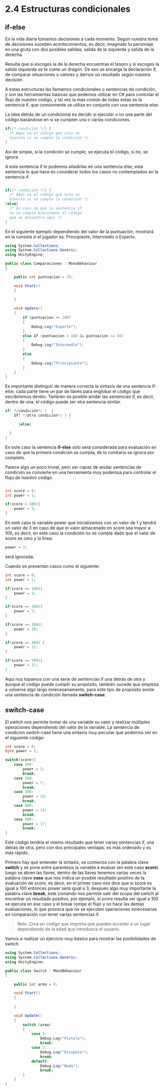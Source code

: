 # 2.4 Estructuras condicionales

## if-else
En la vida diaria tomamos decisiones a cada momento. Según nuestra toma de decisiones suceden acontecimientos, es decir, imaginate tu personaje en una gruta con dos posibles salidas; salida de la izquierda y salida de la derecha.

Resulta que si escoges la de la derecha encuentras el tesoro y si escoges la salida izquierda se te come un dragón. De eso se encarga la declaración if, de comparar situaciones o valores y darnos un resultado según nuestra decisión.

A estas estructuras las llamamos condicionales o sentencias de condición, y son las herramientas básicas que podemos utilizar en C# para controlar el flujo de nuestro código, y tal vez la más común de todas estas es la sentencia if, que comúnmente se utiliza en conjunto con una sentencia else. 

La idea detrás de un condicional es decidir si ejecutar o no una parte del código basándose en si se cumplen una o varias condiciones.

````C#
if(/* condición */) {
  /* Aquí va el código que solo se
  ejecuta si se cumple la condición */
}
````
Así de simple, si la condición se cumple, se ejecuta el código, si no, se ignora.

A esta sentencia if le podemos añadirlas en una sentencia else, esta sentencia lo que hace es considerar todos los casos no contemplados en la sentencia if.

````C#

if(/* condición */) {
  /* Aquí va el código que solo se
  ejecuta si se cumple la condición */
}else{
  /* En caso de que la sentencia if
  no se cumpla ejecutamos el código
  que se encuentra aquí */
}

````

En el siguiente ejemplo dependiendo del valor de la puntuación, mostrará en la consola si el jugador es: Principiante, Intermedio o Experto.

````C#
using System.Collections;
using System.Collections.Generic;
using UnityEngine;

public class Comparaciones : MonoBehaviour
{

    public int puntuacion = 35;

    void Start()
    {
        
    }

    void Update()
    {
        if (puntuacion >= 100)
        {
            Debug.Log("Experto");
        }
        else if (puntuacion < 100 && puntuacion >= 50)
        {
            Debug.Log("Intermedio");
        }
        else
        {
            Debug.Log("Principiante");
        }
    }
}
````

Es importante distinguir de manera correcta la sintaxis de una sentencia if-else, cada parte tiene un par de llaves para englobar el código que escribiremos dentro. También es posible anidar las sentencias if, es decir, dentro de una, el código puede ser otra sentencia similar.
````C#
if( */condición*/ )  {
	if( */otra condición*/ ) {

      }else{

  }
}

````

En este caso la sentencia **if-else** sólo será considerada para evaluación en caso de que la primera condición se cumpla, de lo contrario se ignora por completo.

Parece algo un poco trivial, pero ser capaz de anidar sentencias de condición se convierte en una herramienta muy poderosa para controlar el flujo de nuestro código.

````C#

int score = 0;
int power = 1;

if(score > 100){
	power = 3;
}

````

En este caso la variable power que inicializamos con un valor de 1 y tendrá un valor de 3 en caso de que el valor almacenado en score sea mayor a 100, es decir, en este caso la condición no se cumple dado que el valor de score es cero y la línea:
````C#
power = 3;
````
será ignorada.

Cuando se presentan casos como el siguiente:

````C#
int score = 0;
int power = 1;

if(score == 100){
	power = 3;
}

if(score == 200){
	power = 7;
}

if(score == 300){
	power = 10;
}

if(score == 400) {
	power = 13;
}

if(score == 500){
	power = 17;
}
````

Aquí nos topamos con una serie de sentencias if una detrás de otra y aunque el código puede cumplir su propósito, también sucede que empieza a volverse algo largo innecesariamente, para este tipo de propósito existe una sentencia de condición llamada **switch-case**.


## switch-case
El switch nos permite tomar de una variable su valor y realizar múltiples operaciones dependiendo del valor de la variable. La sentencia de condición switch-case tiene una sintaxis muy peculiar que podemos ver en el siguiente código:
````C#
int score = 0;
byte power = 1;

switch(score){
	case 100:
		power = 3;
		break;
	case 200:
		power = 7;
		break;
	case 300:
		power = 10;
		break;
	case 400:
		power = 13;
		break;
	case 500:
		power = 17;
		break;
}
````

Este código tendría el mismo resultado que tener varias sentencias if, una detrás de otra, pero con dos principales ventajas: es más ordenado y es más rápido.

Primero hay que entender la sintaxis, se comienza con la palabra clave **switch** y se pone entre paréntesis la variable a evaluar (en este caso **score**) luego se abren las llaves, dentro de las llaves tenemos varias veces la palabra clave **case** que nos indica un posible resultado positivo de la evaluación de score, es decir, en el primer caso nos dice que si score es igual a 100 entonces power será igual a 3, después algo muy importante la palabra clave **break**, este comando nos permite salir del scope del switch al encontrar un resultado positivo, por ejemplo, si score resulta ser igual a 100 se ejecuta en ese caso y el break rompe el flujo y no hace las demás evaluaciones, lo que provoca que no se ejecuten operaciones innecesarias en comparación con tener varias sentencias if.

> Reto: Crea un código que imprima que puedes acceder a un lugar dependiendo de la edad que introduzca el usuario.

Vamos a realizar un ejercicio muy básico para mostrar las posibilidades de switch.

````C#
using System.Collections;
using System.Collections.Generic;
using UnityEngine;

public class Switch : MonoBehaviour
{

    public int arma = 0;

    void Start()
    {
        
    }

    void Update()
    {
        switch (arma)
        {
            case 1:
                Debug.Log("Pistola");
                break;
            case 2:
                Debug.Log("Escopeta");
                break;
            default:
                Debug.Log("Nada");
                break;
        }
    }
}
````